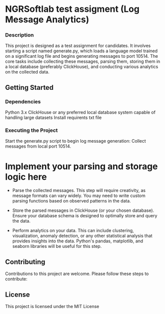 # NGRSoftlab test assigment (Log Message Analytics)
### Description
This project is designed as a test assignment for candidates. It involves starting a script named generate.py, which loads a language model trained on a significant log file and begins generating messages to port 10514. The core tasks include collecting these messages, parsing them, storing them in a local database (preferably ClickHouse), and conducting various analytics on the collected data.

## Getting Started
### Dependencies
Python 3.x
ClickHouse or any preferred local database system capable of handling large datasets
Install requirents txt file


### Executing the Project
Start the generate.py script to begin log message generation:
Collect messages from local port 10514. 

# Implement your parsing and storage logic here
- Parse the collected messages. This step will require creativity, as message formats can vary widely. You may need to write custom parsing functions based on observed patterns in the data.

- Store the parsed messages in ClickHouse (or your chosen database). Ensure your database schema is designed to optimally store and query the data.

- Perform analytics on your data. This can include clustering, visualization, anomaly detection, or any other statistical analysis that provides insights into the data. Python's pandas, matplotlib, and seaborn libraries will be useful for this step.


## Contributing
Contributions to this project are welcome. Please follow these steps to contribute:


## License
This project is licensed under the MIT License